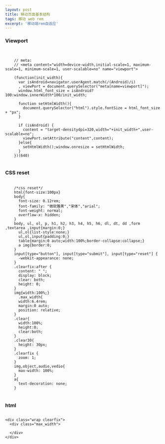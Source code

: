 ```yaml
---
layout: post
title: 移动页面基本结构
tags: 移动 web rem
excerpt: '移动端rem自适应'
---
```




### Viewport
    
<pre class="line-numbers" markdown="0">
  <code class="language-javascript">

    // meta:
    // &lt;meta content="width=device-width,initial-scale=1, maximum-scale=1, minimum-scale=1, user-scalable=no" name="viewport"&gt;

    (function(init_width){
      var isAndroid=navigator.userAgent.match(/(Android)/i)
      , viewPort = document.querySelector("meta[name=viewport]");
      window.html_font_size = isAndroid?100:window.innerWidth*100/init_width;
      
      function setHtmlWidth(){
        document.querySelector("html").style.fontSize = html_font_size + "px";
      }
      
      if (isAndroid) {
        content = "target-densitydpi=320,width="+init_width+",user-scalable=no";
        viewPort.setAttribute("content",content);
      }else{
        setHtmlWidth();window.onresize = setHtmlWidth;
      }
    })(640)
</code>
</pre>
    
### CSS reset
    
<pre class="line-numbers">
    <code class="language-css">
    /*css reset*/
    html{font-size:100px}
    body{
      font-size: 0.12rem;
      font-family: "微软雅黑","宋体","arial";
      font-weight: normal;
      overflow-x: hidden;
    }
    body, ul, ol, p, h1, h2, h3, h4, h5, h6, dl, dt, dd ,form ,textarea ,input{margin:0;}
      ul,ol{list-style:none;}
      ul,ol,input{padding:0;}
      table{margin:0 auto;width:100%;border-collapse:collapse;}
      a img{border:0;
    }
    input[type="button"], input[type="submit"], input[type="reset"] {
      -webkit-appearance: none;
    }
    .clearfix:after {
      content: " ";
      display: block;
      clear: both;
      height: 0;
    }
    img{width:100%;}
      .max_width{
      width:6.4rem;
      margin:0 auto;
      position: relative;
    }
    .clear{
      width:100%;
      height:0;
      clear:both;
    }
    .clear30{
      height: 30px;
    }
    .clearfix {
      zoom: 1;
    }
    img,object,audio,vedio{
      max-width: 100%;
    }
    a{
      text-decoration: none;
    }
</code>
</pre>
 
    
### html
    
<pre>
<code class="language-html">
&lt;div class="wrap clearfix"&gt;
  &lt;div class="max_width"&gt;
  
  &lt;/div&gt;
&lt;/div&gt;
</code>
</pre>
